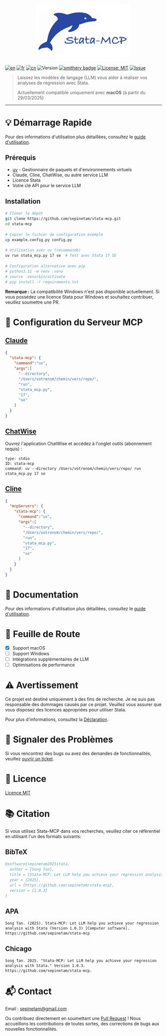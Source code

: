 <h1 align="center">

<img src="../../../src/img/logo_with_name.jpg" width="300">

</h1>

[![en](https://img.shields.io/badge/lang-English-red.svg)](../../../README.md)
[![fr](https://img.shields.io/badge/langue-Français-blue.svg)](README)
[![cn](https://img.shields.io/badge/语言-中文-yellow.svg)](../cn/README.md)
![Version](https://img.shields.io/badge/version-1.0.3-blue.svg)
[![smithery badge](https://smithery.ai/badge/@SepineTam/stata-mcp)](https://smithery.ai/server/@SepineTam/stata-mcp)
[![License: MIT](https://img.shields.io/badge/License-MIT-yellow.svg)](../../../License)
[![Issue](https://img.shields.io/badge/Issue-report-green.svg)](https://github.com/sepinetam/stata-mcp/issues/new)


> Laissez les modèles de langage (LLM) vous aider à réaliser vos analyses de régression avec Stata.
> 
> Actuellement compatible uniquement avec **macOS** (à partir du 29/03/2025)

---

# 💡 Démarrage Rapide
Pour des informations d'utilisation plus détaillées, consultez le [guide d'utilisation](../../Usage).

## Prérequis
- [uv](https://github.com/astral-sh/uv) - Gestionnaire de paquets et d'environnements virtuels
- Claude, Cline, ChatWise, ou autre service LLM
- Licence Stata
- Votre clé API pour le service LLM

## Installation
```bash
# Cloner le dépôt
git clone https://github.com/sepinetam/stata-mcp.git
cd stata-mcp

# Copier le fichier de configuration exemple
cp example.config.py config.py

# Utilisation avec uv (recommandé)
uv run stata_mcp.py 17 se  # Test avec Stata 17 SE

# Configuration alternative avec pip
# python3.11 -m venv .venv
# source .venv/bin/activate
# pip install -r requirements.txt
```

**Remarque :** La compatibilité Windows n'est pas disponible actuellement. Si vous possédez une licence Stata pour Windows et souhaitez contribuer, veuillez soumettre une PR.

# 🔧 Configuration du Serveur MCP

## [Claude](https://claude.ai/)
```json
{
  "stata-mcp": {
    "command":"uv",
    "args":[
      "--directory",
      "/Users/votrenom/chemin/vers/repo/",
      "run",
      "stata_mcp.py",
      "17",
      "se"
    ]
  }
}
```

## [ChatWise](https://chatwise.app/)
Ouvrez l'application ChatWise et accédez à l'onglet outils (abonnement requis) :

```
type: stdio
ID: stata-mcp
command: uv --directory /Users/votrenom/chemin/vers/repo/ run stata_mcp.py 17 se
```

## [Cline](https://github.com/cline/cline)
```json
{
  "mcpServers": {
    "stata-mcp": {
      "command":"uv",
      "args":[
        "--directory",
        "/Users/votrenom/chemin/vers/repo/",
        "run",
        "stata_mcp.py",
        "17",
        "se"
      ]
    }
  }
}
```

# 📝 Documentation
Pour des informations d'utilisation plus détaillées, consultez le [guide d'utilisation](../../Usage).

# 🚀 Feuille de Route
- [x] Support macOS
- [ ] Support Windows
- [ ] Intégrations supplémentaires de LLM
- [ ] Optimisations de performance

# ⚠️ Avertissement
Ce projet est destiné uniquement à des fins de recherche. Je ne suis pas responsable des dommages causés par ce projet. Veuillez vous assurer que vous disposez des licences appropriées pour utiliser Stata.

Pour plus d'informations, consultez la [Déclaration](../../Statement.md).

# 🐛 Signaler des Problèmes
Si vous rencontrez des bugs ou avez des demandes de fonctionnalités, veuillez [ouvrir un ticket](https://github.com/sepinetam/stata-mcp/issues/new).

# 📄 Licence
[Licence MIT](../../../License)

# 📚 Citation
Si vous utilisez Stata-MCP dans vos recherches, veuillez citer ce référentiel en utilisant l'un des formats suivants:

## BibTeX
```bibtex
@software{sepinetam2025stata,
  author = {Song Tan},
  title = {Stata-MCP: Let LLM help you achieve your regression analysis with Stata},
  year = {2025},
  url = {https://github.com/sepinetam/stata-mcp},
  version = {1.0.3}
}
```

## APA
```
Song Tan. (2025). Stata-MCP: Let LLM help you achieve your regression analysis with Stata (Version 1.0.3) [Computer software]. https://github.com/sepinetam/stata-mcp
```

## Chicago
```
Song Tan. 2025. "Stata-MCP: Let LLM help you achieve your regression analysis with Stata." Version 1.0.3. https://github.com/sepinetam/stata-mcp.
```

# 📬 Contact
Email : [sepinetam@gmail.com](mailto:sepinetam@gmail.com)

Ou contribuez directement en soumettant une [Pull Request](https://github.com/sepinetam/stata-mcp/pulls) ! Nous accueillons les contributions de toutes sortes, des corrections de bugs aux nouvelles fonctionnalités.